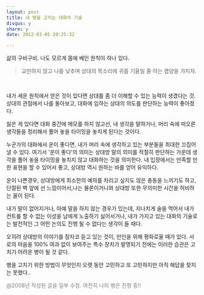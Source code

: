 ```yaml
---
layout: post
title: 내 병을 고치는 대화의 기술
disqus: y
share: y
date: 2012-03-05 20:25:32

---
```




삶의 구비구비. 나도 모르게 몸에 베인 원칙이 하나 있다.





>교만하지 않고 나를 낮추며 상대의 목소리에 귀를 기울일 줄 아는 겸양을 가지자.    

<br />

내가 세운 원칙에서 얻은 것이 있다면 상대를 좀 더 이해할 수 있는 능력이 생겼다는 것. 상대의 관점에서 나를 돌아보고, 대화에 임하는 상대의 의도를 판단하는 능력이 좋아졌다.

잃은 게 있다면 대화 중간에 메모를 하지 않고선, 내 생각을 말하거나, 머리 속에 떠오른 생각들을 정리해서 풀어 놓을 타이밍을 놓치게 된다는 것이다.

누군가의 대화에서 운이 좋다면, 내가 머리 속에 생각하고 있는 부분들을 최대한 끄집어 낼 수 있다. 여기서 '운이 좋다'의 의미는 상대방 말의 의미를 적절히 판단하는 가운데 생각을 풀어 놓을 타이밍을 놓치지 않고 대화하는 것을 의미한다. 내 입장에서는 만족할 만한 표현을 할 수 있어서 좋고, 상대방 역시 원하는 바를 얻어 유익하다.

운이 나쁜경우, 상대방에게 최소한의 예의를 차리고 싶지도 않은 충동을 느끼기도 하고, 단절된 벽 앞에 선 느낌이어서,나는 물론이거니와 상대방 또한 무의미한 시간을 허비하는 꼴이 된다.

내가 말이 없어지거나, 아예 말을 하지 않는 경우가 있는데, 지나치게 술을 먹어서 내가 컨트롤 할 수 없는 이성을 남에게 노출하기 싫어서거나, 내가 가지고 있는 대화의 기술로는 발전적인 그 어떤 논의도 진행 될 수 없다는 생각이 들 때다.

오히려 상대방의 이야기를 잠자코 듣고 있는 것이, 만인을 위해 평화로울 때가 있다. 서로의 마음을 100% 여과 없이 보여주는 특수 장치가 발명되기 전에는 이러한 습관은 고치기 어려운 병이 될 것 같다.

병을 고치기 위한 방법이 무엇인지 오랫 동안 고민하고 또 고민하지만 아직 해답을 찾지는 못했다..


<font color=gray> @2008년 작성된 글을 일부 수정. 여전히 나의 병은 진행 중!!</font>

<br />
